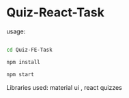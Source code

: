 # Quiz-React-Task

usage: 

```sh

cd Quiz-FE-Task

npm install 

npm start

```


Libraries used: material ui , react quizzes 

